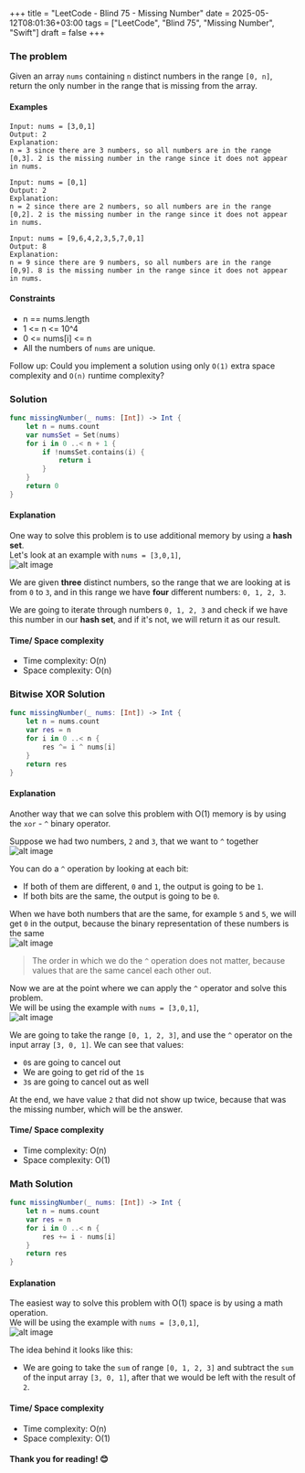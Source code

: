 +++
title = "LeetCode - Blind 75 - Missing Number"
date = 2025-05-12T08:01:36+03:00
tags = ["LeetCode", "Blind 75", "Missing Number", "Swift"]
draft = false
+++

### The problem
Given an array `nums` containing `n` distinct numbers in the range `[0, n]`, return the only number in the range that is missing from the array.

#### Examples

```
Input: nums = [3,0,1]
Output: 2
Explanation:
n = 3 since there are 3 numbers, so all numbers are in the range [0,3]. 2 is the missing number in the range since it does not appear in nums.
```

```
Input: nums = [0,1]
Output: 2
Explanation:
n = 2 since there are 2 numbers, so all numbers are in the range [0,2]. 2 is the missing number in the range since it does not appear in nums.
```

```
Input: nums = [9,6,4,2,3,5,7,0,1]
Output: 8
Explanation:
n = 9 since there are 9 numbers, so all numbers are in the range [0,9]. 8 is the missing number in the range since it does not appear in nums.
```

#### Constraints
* n == nums.length
* 1 <= n <= 10^4
* 0 <= nums[i] <= n
* All the numbers of `nums` are unique.

Follow up: Could you implement a solution using only `O(1)` extra space complexity and `O(n)` runtime complexity?

### Solution
```swift
func missingNumber(_ nums: [Int]) -> Int {
    let n = nums.count
    var numsSet = Set(nums)
    for i in 0 ..< n + 1 {
        if !numsSet.contains(i) {
            return i
        }
    }
    return 0
}
```

#### Explanation
One way to solve this problem is to use additional memory by using a **hash set**.  
Let's look at an example with `nums = [3,0,1]`,  
![alt image](images/268.png#center)

We are given **three** distinct numbers, so the range that we are looking at is from `0` to `3`, and in this range we have **four** different numbers: `0, 1, 2, 3`.

We are going to iterate through numbers `0, 1, 2, 3` and check if we have this number in our **hash set**, and if it's not, we will return it as our result.

#### Time/ Space complexity
* Time complexity: O(n)
* Space complexity: O(n)

### Bitwise XOR Solution
```swift
func missingNumber(_ nums: [Int]) -> Int {
    let n = nums.count
    var res = n
    for i in 0 ..< n {
        res ^= i ^ nums[i]
    }
    return res
}
```

#### Explanation
Another way that we can solve this problem with O(1) memory is by using the `xor` - `^` binary operator.

Suppose we had two numbers, `2` and `3`, that we want to `^` together  
![alt image](images/268-1.png#center)

You can do a `^` operation by looking at each bit:  
- If both of them are different, `0` and `1`, the output is going to be `1`.
- If both bits are the same, the output is going to be `0`.

When we have both numbers that are the same, for example `5` and `5`, we will get `0` in the output, because the binary representation of these numbers is the same  
![alt image](images/268-2.png#center)

> The order in which we do the `^` operation does not matter, because values that are the same cancel each other out.

Now we are at the point where we can apply the `^` operator and solve this problem.  
We will be using the example with `nums = [3,0,1]`,  
![alt image](images/268-3.png#center)

We are going to take the range `[0, 1, 2, 3]`, and use the `^` operator on the input array `[3, 0, 1]`. We can see that values:
- `0`s are going to cancel out
- We are going to get rid of the `1`s
- `3`s are going to cancel out as well

At the end, we have value `2` that did not show up twice, because that was the missing number, which will be the answer.

#### Time/ Space complexity
* Time complexity: O(n)
* Space complexity: O(1)

### Math Solution
```swift
func missingNumber(_ nums: [Int]) -> Int {
    let n = nums.count
    var res = n
    for i in 0 ..< n {
        res += i - nums[i]
    }
    return res
}
```

#### Explanation
The easiest way to solve this problem with O(1) space is by using a math operation.  
We will be using the example with `nums = [3,0,1]`,  
![alt image](images/268-4.png#center)

The idea behind it looks like this:  
- We are going to take the `sum` of range `[0, 1, 2, 3]` and subtract the `sum` of the input array `[3, 0, 1]`, after that we would be left with the result of `2`.

#### Time/ Space complexity
* Time complexity: O(n)
* Space complexity: O(1)

#### Thank you for reading! 😊
